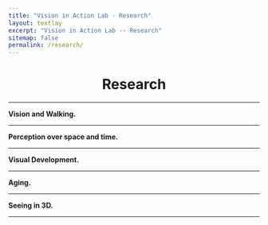 ```yaml
---
title: "Vision in Action Lab - Research"
layout: textlay
excerpt: "Vision in Action Lab -- Research"
sitemap: false
permalink: /research/
---
```


<h1 align="center"> Research</h1>

---

**Vision and Walking.** 

---

**Perception over space and time.** 

---

**Visual Development.**

___

**Aging.**

---

**Seeing in 3D.**

---
